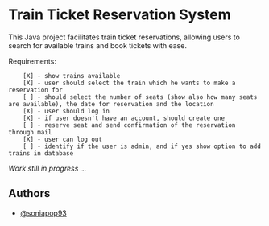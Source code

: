 
# Train Ticket Reservation System

This Java project facilitates train ticket reservations, allowing users to search for available trains and book tickets with ease.

Requirements:

        [X] - show trains available
		[X] - user should select the train which he wants to make a reservation for
		[ ] - should select the number of seats (show also how many seats are available), the date for reservation and the location
        [X] - user should log in
        [X] - if user doesn't have an account, should create one
		[ ] - reserve seat and send confirmation of the reservation through mail
		[X] - user can log out
		[ ] - identify if the user is admin, and if yes show option to add trains in database


*Work still in progress ...*

## Authors

- [@soniapop93](https://github.com/soniapop93)

